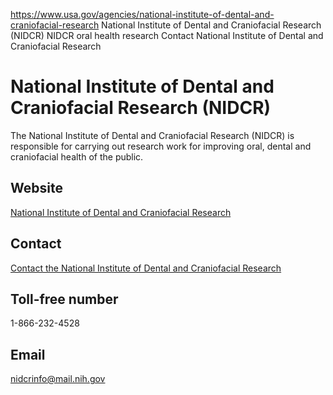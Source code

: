 

https://www.usa.gov/agencies/national-institute-of-dental-and-craniofacial-research
National Institute of Dental and Craniofacial Research (NIDCR)
NIDCR oral health research
Contact National Institute of Dental and Craniofacial Research

National Institute of Dental and Craniofacial Research
(NIDCR)
==============================================================

The National Institute of Dental and Craniofacial Research (NIDCR) is responsible for carrying out research work for improving oral, dental and craniofacial health of the public.

Website
-------

[National Institute of Dental and Craniofacial Research](https://www.nidcr.nih.gov/)

Contact
-------

[Contact the National Institute of Dental and Craniofacial Research](https://www.nidcr.nih.gov/about-us/contact-nidcr)

Toll-free number
----------------

1-866-232-4528

Email
-----

[nidcrinfo@mail.nih.gov](mailto:nidcrinfo@mail.nih.gov)
